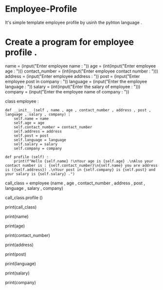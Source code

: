 # Employee-Profile
It's simple template employee profile by usinh the pyhton language .


# Create a program for employee profile .

name = (input("Enter employee name : "))
age = (int(input("Enter employee age : ")))
contact_number = (int(input("Enter employee contact number : ")))
address = (input("Enter employee address : "))
post = (input("Enter employee post in company : "))
language = (input("Enter the employee language : "))
salary = (int(input("Enter the salary of employee : ")))
company = (input("Enter the employee name of company : "))

class employee :

    def __init__ (self , name , age , contact_number , address , post , language , salary , company) :
        self.name = name
        self.age = age
        self.contact_number = contact_number
        self.address = address
        self.post = post
        self.language = language
        self.salary = salary
        self.company = company

    def profile (self) :
        print(f"Hello {self.name} !\nYour age is {self.age} .\nAlso your contact number is : {self.contact_number}\n{self.name} you are address is ({self.address}) .\nYour post in {self.company} is {self.post} and your salary is {self.salary} .")

call_class = employee (name , age , contact_number , address , post , language , salary , company)

call_class.profile ()

print(call_class)

print(name)

print(age)

print(contact_number)

print(address)

print(post)

print(language)

print(salary)

print(company)
